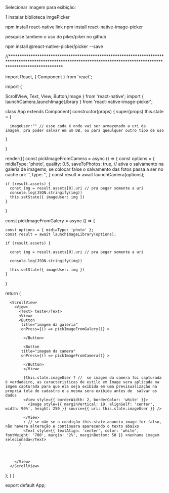 Selecionar imagem para exibição:

1 instalar biblioteca imgePicker

npm install react-native link 
npm install react-native-image-picker


pesquise tambem o uso do piker/piker no github

npm install @react-native-picker/picker --save 





//***********************************************************************************************************************************************************************

import React, { Component } from 'react';

import {
  
  ScrollView,
  Text,
  View,
  Button,Image
} from 'react-native';
import { launchCamera,launchImageLibrary } from 'react-native-image-picker';






class App extends Component{
  constructor(props) {
    super(props)
    this.state = {
       
      imageUser:"" // esse cada é onde vai ser armazenado a uri da  imagem, pra poder salvar em um DB, ou para queulquer outro tipo de uso
        
    }

}
  

 render(){
  const pickImageFromCamera = async () => {
    const options = {
      midiaType: 'photo',
      quality: 0.5,
      saveToPhotos: true, // ativa o salvamento na galeria de imagems, se colocar false o salvamento das fotos passa a ser no cache
      uri: '',
      type: '',
    }
    const result = await launchCamera(options);

    if (result.assets) {
      const img = result.assets[0].uri // pra pegar somente a uri
      console.log(JSON.stringify(img))
      this.setState({ imageUser: img })
    }
  }


  const pickImageFromGalery = async () => {

    const options = { midiaType: 'photo' };
    const result = await launchImageLibrary(options);

    if (result.assets) {

      const img = result.assets[0].uri // pra pegar somente a uri

      console.log(JSON.stringify(img))

      this.setState({ imageUser: img })
    }
  }
  

  return (
   
      <ScrollView>    
        <View>
          <Text> teste</Text>
          <View>
          <Button 
           title="imagem da galeria"
           onPress={() => pickImageFromGalery()} >
              
            </Button>

            <Button 
           title="imagem da camera"
           onPress={() => pickImageFromCamera()} >
              
            </Button>
            </View>
            
            {this.state.imageUser ? //  se imagem da camera foi capturada é verdadeiro, as caracteristicas de estilo em Image sera aplicada na imgem capturada para que ela seja exibida em uma previsualização na propria tela de cadastro e a mesma sera exibida antes de  salvar os dados
            <View style={{ borderWidth: 2, borderColor: 'white' }}>
              <Image style={{ marginVertical: 10, alignSelf: 'center', width:'90%', height: 250 }} source={{ uri: this.state.imageUser }} />

            </View>
            : // se não se a condição this.state.anuncio_image for falso, não havera alteração e continuara aparecendo o texto abaixo
            <Text style={{ textAlign: 'center', color: 'white', fontWeight: '700', margin: '2%', marginBottom: 50 }} >nenhuma imagem selecionada</Text>
          }


         
        </View>
      </ScrollView>
  );
 }
}



export default App;

